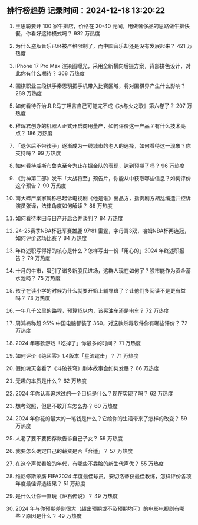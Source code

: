 
## 排行榜趋势 记录时间：2024-12-18 13:20:22
  
  1. 王思聪要开 100 家牛排店，价格在 20-40 元间，用做奢侈品的思路做牛排快餐，你看好这种模式吗？ 932 万热度
    
  2. 为什么盗版音乐已经被严格限制了，而中国音乐却还是没有发展起来？ 421 万热度
    
  3. iPhone 17 Pro Max 渲染图曝光，采用全新横向后摄方案，背部拼色设计，对此你有什么期待？ 368 万热度
    
  4. 围棋职业三段棋手秦思玥把手机带入比赛区域，将对围棋界产生什么影响？ 289 万热度
    
  5. 如何看待乔治.R.R马丁坦言自己可能完不成《冰与火之歌》第六卷了？ 207 万热度
    
  6. 稚晖君创办的机器人正式开启商用量产，如何评价这一产品？有什么技术亮点？ 186 万热度
    
  7. 「退休后不带孩子」逐渐成为一线城市的老人的选择，如何看待这一现象？你支持吗？ 99 万热度
    
  8. 如何看待威斯布鲁克至今为止在掘金队的表现，达到预期了吗？ 96 万热度
    
  9. 《封神第二部》发布「大战将至」预告片，你能从中获取哪些信息？如何评价这个预告？ 90 万热度
    
  10. 南大碎尸案家属称已起诉电视剧《他是谁》出品方，指责剧方胡乱编造并控诉演员张译，法律角度如何解读？ 86 万热度
    
  11. 如何看待本田与日产开启合并谈判？ 84 万热度
    
  12. 24-25赛季NBA杯冠军赛雄鹿 97:81 雷霆，字母哥3双，哈姆NBA杯两连冠，如何评价这场比赛？ 84 万热度
    
  13. 年终述职写得好的核心是什么？怎样写出一份「用心的」2024 年终述职报告？ 79 万热度
    
  14. 十月的牛市，吸引了诸多新股民进场，这群人现在如何了？股市能作为资金蓄水池吗？ 75 万热度
    
  15. 孩子在读小学的时候为什么就要开始上辅导班了？让他们多阅读不是更有益吗？ 73 万热度
    
  16. 一年几千公里的路程，预算15以内，该买油车还是电车？ 72 万热度
    
  17. 周鸿祎称超 95% 中国电脑都装了 360，对这款杀毒软件你有哪些评价？ 72 万热度
    
  18. 2024 年哪款游戏「吃掉了」你最多的时间？ 71 万热度
    
  19. 如何评价《绝区零》1.4版本「星流霆击」？ 71 万热度
    
  20. 假如魂天帝看了《斗破苍穹》剧本故事会如何发展？ 66 万热度
    
  21. 无趣的本质是什么？ 62 万热度
    
  22. 2024 年你认真追求过的一个目标是什么？现在实现了吗？ 62 万热度
    
  23. 想考驾照，但是不敢开车怎么办？ 60 万热度
    
  24. 2024 年你花的最大的一笔钱是什么？它给你的生活带来了怎样的改变？ 59 万热度
    
  25. 人老了要不要把存款告诉自己子女？ 59 万热度
    
  26. 我要怎么确定自己的薪资是否「合适」？ 57 万热度
    
  27. 在这个声优看脸的年代，有哪些不靠脸的新生代声优？ 55 万热度
    
  28. 维尼修斯荣膺 FIFA2024 年度最佳球员，安切洛蒂获最佳教练，怎样评价各项年度最佳评选结果？ 51 万热度
    
  29. 是什么让你一直玩《炉石传说》？ 49 万热度
    
  30. 2024 年与你预期差别很大（超出预期或不及预期均可）的电影电视剧有哪些？原因是什么？ 49 万热度
    
